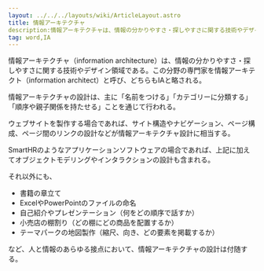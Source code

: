 ```yaml
---
layout: ../../../layouts/wiki/ArticleLayout.astro
title: 情報アーキテクチャ
description:情報アーキテクチャは、情報の分かりやすさ・探しやすさに関する技術やデザイン領域である。
tag: word,IA
---
```


情報アーキテクチャ（information architecture）は、情報の分かりやすさ・探しやすさに関する技術やデザイン領域である。この分野の専門家を情報アーキテクト（information architect）と呼び、どちらもIAと略される。

情報アーキテクチャの設計は、主に「名前をつける」「カテゴリーに分類する」「順序や親子関係を持たせる」ことを通じて行われる。

ウェブサイトを製作する場合であれば、サイト構造やナビゲーション、ページ構成、ページ間のリンクの設計などが情報アーキテクチャ設計に相当する。

SmartHRのようなアプリケーションソフトウェアの場合であれば、上記に加えてオブジェクトモデリングやインタラクションの設計も含まれる。

それ以外にも、

- 書籍の章立て
- ExcelやPowerPointのファイルの命名
- 自己紹介やプレゼンテーション（何をどの順序で話すか）
- 小売店の棚割り（どの棚にどの商品を配置するか）
- テーマパークの地図製作（縮尺、向き、どの要素を掲載するか）

など、人と情報のあらゆる接点において、情報アーキテクチャの設計は付随する。
